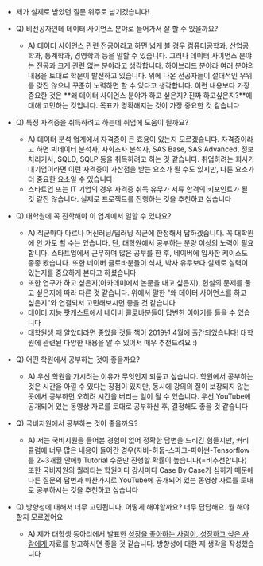 - 제가 실제로 받았던 질문 위주로 남기겠습니다!
- Q) 비전공자인데 데이터 사이언스 분야로 들어가서 잘 할 수 있을까요?
	- A) 데이터 사이언스 관련 전공이라고 하면 넓게 볼 경우 컴퓨터공학과, 산업공학과, 통계학과, 경영학과 등을 말할 수 있습니다. 그러나 데이터 사이언스 분야는 전공과 크게 관련 없는 분야라고 생각합니다. 하이브리드 분야라 여러 분야의 내용을 토대로 학문이 발전하고 있습니다. 위에 나온 전공자들이 절대적인 우위를 갖진 않으니 꾸준히 노력하면 할 수 있다고 생각합니다. 이런 내용보다 가장 중요한 것은 **왜 데이터 사이언스 분야가 하고 싶은지? 진짜 하고싶은지?**에 대해 고민하는 것입니다. 목표가 명확해지는 것이 가장 중요한 것 같습니다

- Q) 특정 자격증을 취득하려고 하는데 취업에 도움이 될까요?
	- A) 데이터 분석 업계에서 자격증이 큰 효용이 있는지 모르겠습니다. 자격증이라고 하면 빅데이터 분석사, 사회조사 분석사, SAS Base, SAS Advanced, 정보처리기사, SQLD, SQLP 등을 취득하려고 하는 것 같습니다. 취업하려는 회사가 대기업이라면 이런 자격증이 가산점을 받는 요소가 될 수도 있지만, 다른 요소가 더 중요한 요소일 수 있습니다
	- 스타트업 또는 IT 기업의 경우 자격증 취득 유무가 서류 합격의 키포인트가 될 것 같진 않습니다. 실제로 프로젝트를 진행하는 것을 추천하고 싶습니다

- Q) 대학원에 꼭 진학해야 이 업계에서 일할 수 있나요?
	- A) 직군마다 다르나 머신러닝/딥러닝 직군에 한정해서 답하겠습니다. 꼭 대학원에 안 가도 할 수는 있습니다. 단, 대학원에서 공부하는 분량 이상의 노력이 필요합니다. 스타트업에서 근무하며 많은 공부를 한 후, 네이버에 입사한 케이스도 종종 봤습니다. 또한 네이버 클로바분들이 석사, 박사 유무보다 실제로 실력이 있는지를 중요하게 본다고 하셨습니다
	- 또한 연구가 하고 싶은지(아카데미에서 논문을 내고 싶은지), 현실의 문제를 풀고 싶은지에 따라 다른 것 같습니다. 위에서 말한 "왜 데이터 사이언스를 하고 싶은지"와 연결되서 고민해보시면 좋을 것 같습니다
	- [데이터 지능 팟캐스트](https://www.youtube.com/watch?v=Vm0gQ2eUtBs)에서 네이버 클로바분들이 답변한 이야기를 들을 수 있습니다
	- [대학원생 때 알았더라면 좋았을 것들](http://www.yes24.com/Product/Goods/72231788?Acode=101) 책이 2019년 4월에 출간되었습니다! 대학원에 관련된 다양한 내용을 알 수 있어서 매우 추천드려요 :) 

- Q) 어떤 학원에서 공부하는 것이 좋을까요? 
	- A) 우선 학원을 가시려는 이유가 무엇인지 되묻고 싶습니다. 학원에서 공부하는 것은 시간을 아낄 수 있다는 장점이 있지만, 동시에 강의의 질이 보장되지 않는 곳에서 공부하면 오히려 시간을 버리는 일이 될 수 있습니다. 우선 YouTube에 공개되어 있는 동영상 자료를 토대로 공부하신 후, 결정해도 좋을 것 같습니다

- Q) 국비지원에서 공부하는 것이 좋을까요?
	- A) 저는 국비지원을 들어본 경험이 없어 정확한 답변을 드리긴 힘들지만, 커리큘럼에 너무 많은 내용이 들어간 경우(자바-하둡-스파크-파이썬-Tensorflow를 2~3개월 안에!) Tutorial 수준만 진행할 확률이 높습니다(=비추천합니다) 또한 국비지원의 퀄리티는 학원마다 강사마다 Case By Case가 심하기 때문에 다른 질문의 답변과 마찬가지로 YouTube에 공개되어 있는 동영상 자료를 토대로 공부하시는 것을 추천하고 싶습니다

- Q) 방향성에 대해서 너무 고민됩니다. 어떻게 해야할까요? 너무 답답해요. 뭘 해야할지 모르겠어요
	- A) 제가 대학생 동아리에서 발표한 [성장을 좋아하는 사람이, 성장하고 싶은 사람에게
](https://www.slideshare.net/zzsza/ss-173453051) 자료를 참고하시면 좋을 것 같습니다. 방향성에 대한 제 생각을 작성했습니다